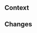 ## Context

<!-- What is the motivation behind this pull request? -->

## Changes

<!-- What changes were made in this pull request? -->
